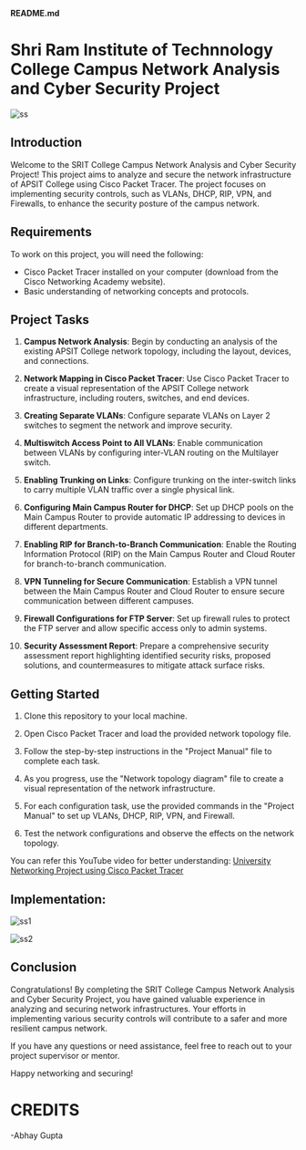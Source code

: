**README.md**

# Shri Ram Institute of Technnology College Campus Network Analysis and Cyber Security Project

![ss](https://github.com/SubhashishMahapatra/Cisco-VIP-Solution/assets/93381397/11817609-7e60-4f10-b49f-34db6ed25504)

## Introduction

Welcome to the SRIT College Campus Network Analysis and Cyber Security Project! This project aims to analyze and secure the network infrastructure of APSIT College using Cisco Packet Tracer. The project focuses on implementing security controls, such as VLANs, DHCP, RIP, VPN, and Firewalls, to enhance the security posture of the campus network.

## Requirements

To work on this project, you will need the following:

- Cisco Packet Tracer installed on your computer (download from the Cisco Networking Academy website).
- Basic understanding of networking concepts and protocols.

## Project Tasks

1. **Campus Network Analysis**: Begin by conducting an analysis of the existing APSIT College network topology, including the layout, devices, and connections.

2. **Network Mapping in Cisco Packet Tracer**: Use Cisco Packet Tracer to create a visual representation of the APSIT College network infrastructure, including routers, switches, and end devices.

3. **Creating Separate VLANs**: Configure separate VLANs on Layer 2 switches to segment the network and improve security.

4. **Multiswitch Access Point to All VLANs**: Enable communication between VLANs by configuring inter-VLAN routing on the Multilayer switch.

5. **Enabling Trunking on Links**: Configure trunking on the inter-switch links to carry multiple VLAN traffic over a single physical link.

6. **Configuring Main Campus Router for DHCP**: Set up DHCP pools on the Main Campus Router to provide automatic IP addressing to devices in different departments.

7. **Enabling RIP for Branch-to-Branch Communication**: Enable the Routing Information Protocol (RIP) on the Main Campus Router and Cloud Router for branch-to-branch communication.

8. **VPN Tunneling for Secure Communication**: Establish a VPN tunnel between the Main Campus Router and Cloud Router to ensure secure communication between different campuses.

9. **Firewall Configurations for FTP Server**: Set up firewall rules to protect the FTP server and allow specific access only to admin systems.

10. **Security Assessment Report**: Prepare a comprehensive security assessment report highlighting identified security risks, proposed solutions, and countermeasures to mitigate attack surface risks.

## Getting Started

1. Clone this repository to your local machine.

2. Open Cisco Packet Tracer and load the provided network topology file.

3. Follow the step-by-step instructions in the "Project Manual" file to complete each task.

4. As you progress, use the "Network topology diagram" file to create a visual representation of the network infrastructure.

5. For each configuration task, use the provided commands in the "Project Manual" to set up VLANs, DHCP, RIP, VPN, and Firewall.

6. Test the network configurations and observe the effects on the network topology.

You can refer this YouTube video for better understanding: [University Networking Project using Cisco Packet Tracer](https://youtu.be/e1cD2KIme-E)

## Implementation:

![ss1](https://github.com/SubhashishMahapatra/Cisco-VIP-Solution/assets/93381397/743a1100-f9f0-43c1-a621-6a296e072e5b)


![ss2](https://github.com/SubhashishMahapatra/Cisco-VIP-Solution/assets/93381397/a1dddbe9-ab9d-4721-9d4b-f78cddee5fd6)


## Conclusion

Congratulations! By completing the SRIT College Campus Network Analysis and Cyber Security Project, you have gained valuable experience in analyzing and securing network infrastructures. Your efforts in implementing various security controls will contribute to a safer and more resilient campus network.

If you have any questions or need assistance, feel free to reach out to your project supervisor or mentor.

Happy networking and securing!
# CREDITS
-Abhay Gupta
